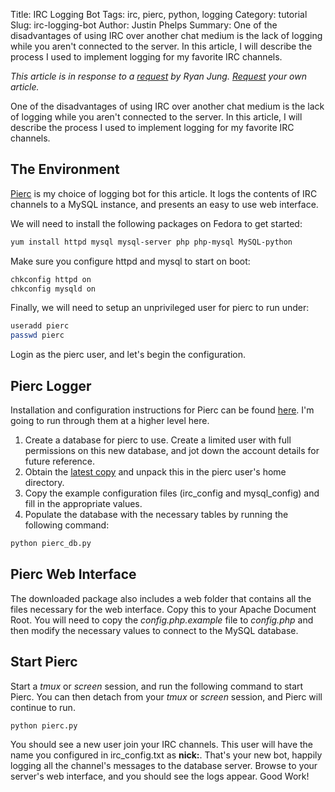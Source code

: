 Title: IRC Logging Bot
Tags: irc, pierc, python, logging
Category: tutorial
Slug: irc-logging-bot
Author: Justin Phelps
Summary: One of the disadvantages of using IRC over another chat medium is the lack of logging while you aren't connected to the server. In this article, I will describe the process I used to implement logging for my favorite IRC channels.

*This article is in response to a [request](https://github.com/Linuturk/www.onitato.com/issues/3) by Ryan Jung. [Request](https://github.com/Linuturk/www.onitato.com/issues?state=open) your own article.*

One of the disadvantages of using IRC over another chat medium is the lack of logging while you aren't connected to the server. In this article, I will describe the process I used to implement logging for my favorite IRC channels.

## The Environment

[Pierc](https://github.com/classam/pierc) is my choice of logging bot for this article. It logs the contents of IRC channels to a MySQL instance, and presents an easy to use web interface.

We will need to install the following packages on Fedora to get started:

```bash
yum install httpd mysql mysql-server php php-mysql MySQL-python
```

Make sure you configure httpd and mysql to start on boot:

```bash
chkconfig httpd on
chkconfig mysqld on
```

Finally, we will need to setup an unprivileged user for pierc to run under:

```bash
useradd pierc
passwd pierc
```

Login as the pierc user, and let's begin the configuration.

## Pierc Logger

Installation and configuration instructions for Pierc can be found [here](http://classam.github.com/pierc/). I'm going to run through them at a higher level here.

1. Create a database for pierc to use. Create a limited user with full permissions on this new database, and jot down the account details for future reference.
1. Obtain the [latest copy](https://github.com/classam/pierc/tarball/master) and unpack this in the pierc user's home directory.
1. Copy the example configuration files (irc_config and mysql_config) and fill in the appropriate values.
1. Populate the database with the necessary tables by running the following command:

```bash
python pierc_db.py
```

## Pierc Web Interface

The downloaded package also includes a web folder that contains all the files necessary for the web interface. Copy this to your Apache Document Root. You will need to copy the *config.php.example* file to *config.php* and then modify the necessary values to connect to the MySQL database.

## Start Pierc

Start a *tmux* or *screen* session, and run the following command to start Pierc. You can then detach from your *tmux* or *screen* session, and Pierc will continue to run.

```bash
python pierc.py
```

You should see a new user join your IRC channels. This user will have the name you configured in irc_config.txt as **nick:**. That's your new bot, happily logging all the channel's messages to the database server. Browse to your server's web interface, and you should see the logs appear. Good Work!
